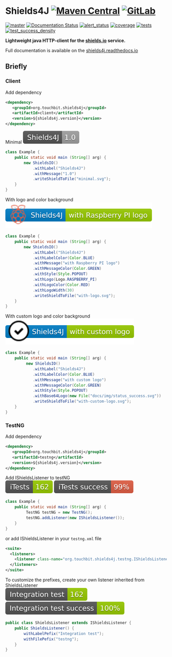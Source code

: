 # Shields4J [![Maven Central](https://maven-badges.herokuapp.com/maven-central/org.touchbit.utils/shields4j/badge.svg?style=plastic)](https://mvnrepository.com/artifact/org.touchbit.utils) [![GitLab](https://img.shields.io/badge/Source-GitLab-blue.svg?style=plastic)](https://gitlab.com/TouchBIT/shields4j)

[![master](https://gitlab.com/TouchBIT/shields4j/badges/master/build.svg)](https://gitlab.com/TouchBIT/shields4j/pipelines) [![Documentation Status](https://readthedocs.org/projects/shields4j/badge/?version=latest)](https://shields4j.readthedocs.io/en/latest/?badge=latest)
 [![alert_status](https://touchbit.org/sonar/api/project_badges/measure?project=org.touchbit.shields4j%3Ashields4j-parent&metric=alert_status)](https://touchbit.org/sonar/dashboard?id=org.touchbit.shields4j%3Ashields4j-parent)  [![coverage](https://touchbit.org/sonar/api/badges/measure?key=org.touchbit.shields4j%3Ashields4j-parent&metric=coverage&blinking=true)](https://touchbit.org/sonar/component_measures?id=org.touchbit.shields4j%3Ashields4j-parent&metric=coverage) [![tests](https://touchbit.org/sonar/api/badges/measure?key=org.touchbit.shields4j%3Ashields4j-parent&metric=tests&blinking=true)](https://touchbit.org/sonar/component_measures?id=org.touchbit.shields4j%3Ashields4j-parent&metric=ncloc) [![test_success_density](https://touchbit.org/sonar/api/badges/measure?key=org.touchbit.shields4j%3Ashields4j-parent&blinking=true&metric=test_success_density)](https://touchbit.org/sonar/component_measures?id=org.touchbit.shields4j%3Ashields4j-parent&metric=tests)

**Lightweight java HTTP-client for the [shields.io](https://shields.io/) service.**

Full documentation is available on the [shields4j.readthedocs.io](https://readthedocs.org/projects/shields4j/)

## Briefly
### Client

Add dependency
```xml
<dependency>
   <groupId>org.touchbit.shields4j</groupId>
   <artifactId>client</artifactId>
   <version>${shields4j.version}</version>
</dependency>
```   
Minimal ![](./docs/img/minimal.svg)   
```java
class Example {
    public static void main (String[] arg) {
        new ShieldsIO()
            .withLabel("Shields4J")
            .withMessage("1.0")
            .writeShieldToFile("minimal.svg");
    }
}
```   
With logo and color background ![](./docs/img/with-logo.svg)   
```java
class Example {
    public static void main (String[] arg) {
        new ShieldsIO()
            .withLabel("Shields4J")
            .withLabelColor(Color.BLUE)
            .withMessage("with Raspberry PI logo")
            .withMessageColor(Color.GREEN)
            .withStyle(Style.POPOUT)
            .withLogo(Logo.RASPBERRY_PI)
            .withLogoColor(Color.RED)
            .withLogoWidth(30)
            .writeShieldToFile("with-logo.svg");
    }
}
```   
With custom logo and color background ![](./docs/img/with-custom-logo.svg)   
```java
class Example {
    public static void main (String[] arg) {
         new ShieldsIO()
            .withLabel("Shields4J")
            .withLabelColor(Color.BLUE)
            .withMessage("with custom logo")
            .withMessageColor(Color.GREEN)
            .withStyle(Style.POPOUT)
            .withBase64Logo(new File("docs/img/status_success.svg"))
            .writeShieldToFile("with-custom-logo.svg");
    }
}
```  

### TestNG
Add dependency   
```xml
<dependency>
   <groupId>org.touchbit.shields4j</groupId>
   <artifactId>testng</artifactId>
   <version>${shields4j.version}</version>
</dependency>
```   
Add IShieldsListener to testNG   
![](./docs/img/TestNG-iTests-total.svg) ![](./docs/img/TestNG-iTests-success-percent.svg)   
```java
class Example {
    public static void main (String[] arg) {
         TestNG testNG = new TestNG();
         testNG.addListener(new IShieldsListener());
    }
}
```   
or add IShieldsListener in your `testng.xml` file   
```xml
<suite>
  <listeners>
    <listener class-name="org.touchbit.shields4j.testng.IShieldsListener" />
  </listeners>
</suite>
```   
To customize the prefixes, create your own listener inherited from ShieldsListener   
![](./docs/img/testng-Integration-test-total.svg) ![](./docs/img/testng-Integration-test-success-percent.svg)   
```java
public class ShieldsListener extends IShieldsListener {
    public ShieldsListener() {
        withLabelPefix("Integration test");
        withFilePefix("testng");
    }
}
```   
